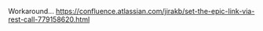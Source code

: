 Workaround...
https://confluence.atlassian.com/jirakb/set-the-epic-link-via-rest-call-779158620.html